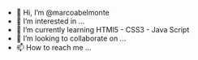 - 👋 Hi, I’m @marcoabelmonte
- 👀 I’m interested in ...
- 🌱 I’m currently learning HTMl5 - CSS3 - Java Script
- 💞️ I’m looking to collaborate on ...
- 📫 How to reach me ...

<!---
marcoabelmonte/marcoabelmonte is a ✨ special ✨ repository because its `README.md` (this file) appears on your GitHub profile.
You can click the Preview link to take a look at your changes
--->
